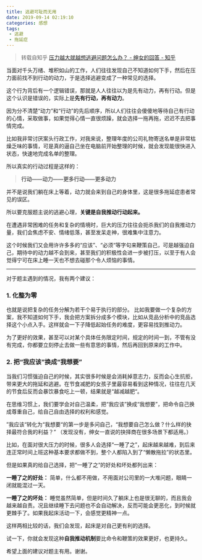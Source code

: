 ```yaml
---
title: 逃避可耻而无用
date: 2019-09-14 02:19:10
categories: 感想
tags:
 - 逃避
 - 拖延症
---
```


> 转载自知乎 [压力越大就越想逃避问题怎么办？ - 绅女的回答 - 知乎](
https://www.zhihu.com/question/21283856/answer/298619320)


当面对千头万绪、堆积如山的工作，人们往往发现自己不知道如何下手，然后在压力面前找不到行动的动力，于是选择逃避变成了一种常见的选择。

这个行为背后有一个逻辑错误，那就是人人往往以为是先有动力，再有行动。但是这个认识是错误的，实际上是**先有行动，再有动力**。

因为分不清楚“动力”和“行动”的先后顺序，所以人们往往会傻傻地等待自己有行动的心情，采取做事，如果觉得心情一直很烦躁，就会选择一拖再拖，迟迟不去把事情完成。 

比如我非常讨厌案头行政工作，对我来说，整理年度的公司礼物寄送名单是非常枯燥乏味的事情，可是真的逼自己坐在电脑前开始整理的时候，就会发现能很快进入状态，快速地完成名单的整理。

所以真实的行动过程是这样的：

> **行动——动力——更多行动——更多动力**

并不是说我们躺在床上等着，动力就会来到自己的身体里，这是很多拖延症患者常见的误区。

所以要克服题主说的逃避心理，**关键是自我推动行动起来。**

在遭遇非常困难的任务和复杂的情境时，巨大的压力往往会扼杀我们的自我推动力量，我们会焦虑不安、情绪低落，甚至发呆走神，很难集中注意力。

这个时候我们又会用许许多多的“应该”、“必须“等字句来鞭策自己，可是越强迫自己，期待中的动力越不会到来，甚至我们的积极性会进一步被打压，以至于有人会觉得宁可在床上睡一天也不想去碰那个令人烦恼的事情。

---

对于题主遇到的情况，我有两个建议：

### 1. 化整为零 

也就是说把复杂的任务分解为若干个易于执行的部分。 比如我要做一个复杂的方案，我不知道如何下手，我会把方案拆分成多个模块，比如从竞品分析中的竞品选择这个小点入手。这样就会一下子降低起始任务的难度，更容易找到推动力。

为了更好的效果，甚至可以对某个具体任务限定时间，规定的时间一到，不管有没有完成，你都要立刻停止去做一些有意思的事情，然后再回到原来的工作中。

### 2. 把“我应该”换成“我想要”

当我们习惯强迫自己的时候，其实很多时候是会消耗掉意志力，反而会心生抗拒，带来更大的拖延和逃避。在节食减肥的女孩子里最容易看到这种情况，往往在几天的节食后反而会暴饮暴食吃上一顿，结果就是“越减越肥“。

在思维习惯上，我们要学会对自己温柔，把“我应该”换成“我想要”，把命令自己换成尊重自己，给自己自由选择的权利和感觉。

”我应该“转化为“我想要“的第一步是多问自己，“我想要自己怎么做？什么样的抉择最符合我的利益？”  （发现没有，绅女一直说的抉择商在很多场景下都适用。）

比如，在面对很大压力的时候，很多人会选择“一睡了之”，起床越来越难，到后来连正常时间上班这种基本要求都做不到，整个人都陷入到了“懒散拖拉”的状态里。

但是如果真的给自己选择，把“一睡了之”的好处和坏处都列出来：

**一睡了之的好处：** 简单，什么都不用做，不用面对公司里的一大堆问题，眼睛一闭就能混过一天。

**一睡了之的坏处：** 睡觉虽然简单，但是时间久了躺床上也是很无聊的，而且我会越来越自责。况且继续睡下去问题也不会自动解决，反而可能会更恶化，到时候就更棘手了。如果我起床活动一下，会感觉更精神一点。

这样两相比较的话，我们会发现，起床是对自己更有利的选择。

试一下，你就会发现这种**自我推动机制**要比命令和鞭策的效果更好，也更持久。 

希望上面的建议对题主有用。谢谢。
